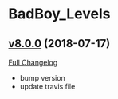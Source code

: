 # BadBoy_Levels

## [v8.0.0](https://github.com/funkydude/BadBoy_Levels/tree/v8.0.0) (2018-07-17)
[Full Changelog](https://github.com/funkydude/BadBoy_Levels/compare/v7.3.0...v8.0.0)

- bump version  
- update travis file  
